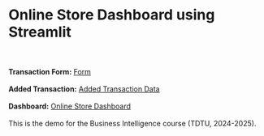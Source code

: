 # Online Store Dashboard using Streamlit
<br><br>
**Transaction Form:** [Form](https://demo2425-transactionform-onlineretailstore.streamlit.app/)
<br><br>
**Added Transaction:** [Added Transaction Data](https://docs.google.com/spreadsheets/d/1swvLce5SGDxrZqsb-xFgevDgPQkFq-CHpSi2wYor-6o/edit?usp=sharing)
<br><br>
**Dashboard:** [Online Store Dashboard](https://tata-online-retail-store-dashboard.streamlit.app/)
<br><br>
This is the demo for the Business Intelligence course (TDTU, 2024-2025).
